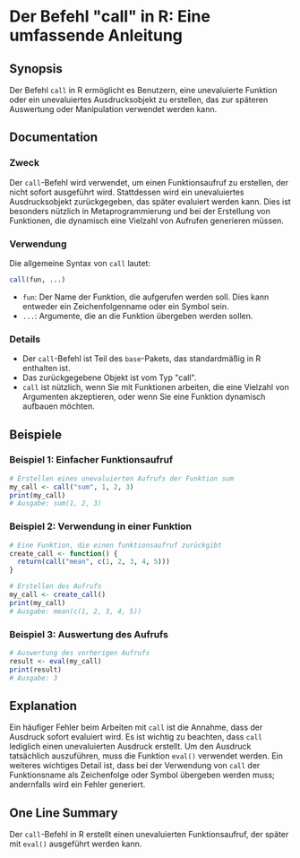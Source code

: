 <!--
Meta Description: # Der Befehl "call" in R: Eine umfassende Anleitung ## Synopsis Der Befehl `call` in R ermöglicht es Benutzern, eine unevaluierte Funktion oder ein un...
Meta Keywords: der, call, die, funktion, ist
-->

# Der Befehl "call" in R: Eine umfassende Anleitung

## Synopsis
Der Befehl `call` in R ermöglicht es Benutzern, eine unevaluierte Funktion oder ein unevaluiertes Ausdrucksobjekt zu erstellen, das zur späteren Auswertung oder Manipulation verwendet werden kann.

## Documentation
### Zweck
Der `call`-Befehl wird verwendet, um einen Funktionsaufruf zu erstellen, der nicht sofort ausgeführt wird. Stattdessen wird ein unevaluiertes Ausdrucksobjekt zurückgegeben, das später evaluiert werden kann. Dies ist besonders nützlich in Metaprogrammierung und bei der Erstellung von Funktionen, die dynamisch eine Vielzahl von Aufrufen generieren müssen.

### Verwendung
Die allgemeine Syntax von `call` lautet:
```R
call(fun, ...)
```
- `fun`: Der Name der Funktion, die aufgerufen werden soll. Dies kann entweder ein Zeichenfolgenname oder ein Symbol sein.
- `...`: Argumente, die an die Funktion übergeben werden sollen.

### Details
- Der `call`-Befehl ist Teil des `base`-Pakets, das standardmäßig in R enthalten ist.
- Das zurückgegebene Objekt ist vom Typ "call".
- `call` ist nützlich, wenn Sie mit Funktionen arbeiten, die eine Vielzahl von Argumenten akzeptieren, oder wenn Sie eine Funktion dynamisch aufbauen möchten.

## Beispiele
### Beispiel 1: Einfacher Funktionsaufruf
```R
# Erstellen eines unevaluierten Aufrufs der Funktion sum
my_call <- call("sum", 1, 2, 3)
print(my_call)
# Ausgabe: sum(1, 2, 3)
```

### Beispiel 2: Verwendung in einer Funktion
```R
# Eine Funktion, die einen funktionsaufruf zurückgibt
create_call <- function() {
  return(call("mean", c(1, 2, 3, 4, 5)))
}

# Erstellen des Aufrufs
my_call <- create_call()
print(my_call)
# Ausgabe: mean(c(1, 2, 3, 4, 5))
```

### Beispiel 3: Auswertung des Aufrufs
```R
# Auswertung des vorherigen Aufrufs
result <- eval(my_call)
print(result)
# Ausgabe: 3
```

## Explanation
Ein häufiger Fehler beim Arbeiten mit `call` ist die Annahme, dass der Ausdruck sofort evaluiert wird. Es ist wichtig zu beachten, dass `call` lediglich einen unevaluierten Ausdruck erstellt. Um den Ausdruck tatsächlich auszuführen, muss die Funktion `eval()` verwendet werden. Ein weiteres wichtiges Detail ist, dass bei der Verwendung von `call` der Funktionsname als Zeichenfolge oder Symbol übergeben werden muss; andernfalls wird ein Fehler generiert.

## One Line Summary
Der `call`-Befehl in R erstellt einen unevaluierten Funktionsaufruf, der später mit `eval()` ausgeführt werden kann.